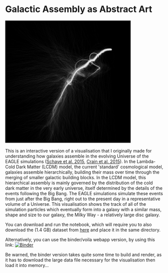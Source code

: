 # Galactic Assembly as Abstract Art

<img src="img/demo.png" width="400px">

This is an interactive version of a visualisation that I originally made for understanding how galaxies assemble in the evolving Universe of the EAGLE simulations ([Schaye et al. 2015](https://ui.adsabs.harvard.edu/abs/2015MNRAS.446..521S/abstract), [Crain et al. 2015](https://ui.adsabs.harvard.edu/abs/2015MNRAS.450.1937C/abstract)). In the Lambda-Cold Dark Matter (LCDM) model, the current 'standard' cosmological model, galaxies assemble hierarchically, building their mass over time through the merging of smaller galactic building blocks. In the LCDM model, this hierarchical assembly is mainly governed by the distribution of the cold dark matter in the very early universe, itself determined by the details of the events following the Big Bang. The EAGLE simulations simulate these events from just after the Big Bang, right out to the present day in a representative volume of a Universe. This visualisation shows the track of all of the simulation particles which eventually form into a galaxy with a similar mass, shape and size to our galaxy, the Milky Way - a relatively large disc galaxy. 

You can download and run the notebook, which will require you to also download the (1.4 GB) dataset from [here](https://www.zenodo.org/record/3865515/files/EAGLE_MW_trace_coords.npy?download=1) and place it in the same directory.

Alternatively, you can use the binder/voila webapp version, by using this link: [![Binder](https://mybinder.org/badge_logo.svg)](https://mybinder.org/v2/gh/jmackereth/galactic-assembly-art/master?urlpath=%2Fvoila%2Frender%2Fnotebook%2Fgalaxy-assembly-art.ipynb)

Be warned, the binder version takes quite some time to build and render, as it has to download the large data file necessary for the visualisation then load it into memory...
